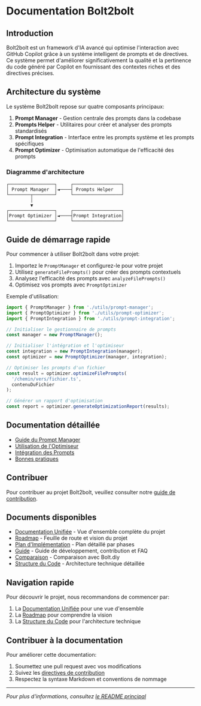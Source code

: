# Documentation Bolt2bolt

## Introduction

Bolt2bolt est un framework d'IA avancé qui optimise l'interaction avec GitHub Copilot grâce à un système intelligent de prompts et de directives. Ce système permet d'améliorer significativement la qualité et la pertinence du code généré par Copilot en fournissant des contextes riches et des directives précises.

## Architecture du système

Le système Bolt2bolt repose sur quatre composants principaux:

1. **Prompt Manager** - Gestion centrale des prompts dans la codebase
2. **Prompts Helper** - Utilitaires pour créer et analyser des prompts standardisés
3. **Prompt Integration** - Interface entre les prompts système et les prompts spécifiques
4. **Prompt Optimizer** - Optimisation automatique de l'efficacité des prompts

### Diagramme d'architecture

```
┌─────────────────┐     ┌──────────────────┐
│ Prompt Manager  │◄────┤ Prompts Helper   │
└────────┬────────┘     └──────────────────┘
         │
         ▼
┌─────────────────┐     ┌──────────────────┐
│Prompt Optimizer │◄────┤Prompt Integration│
└─────────────────┘     └──────────────────┘
```

## Guide de démarrage rapide

Pour commencer à utiliser Bolt2bolt dans votre projet:

1. Importez le `PromptManager` et configurez-le pour votre projet
2. Utilisez `generateFilePrompts()` pour créer des prompts contextuels
3. Analysez l'efficacité des prompts avec `analyzeFilePrompts()`
4. Optimisez vos prompts avec `PromptOptimizer`

Exemple d'utilisation:

```typescript
import { PromptManager } from './utils/prompt-manager';
import { PromptOptimizer } from './utils/prompt-optimizer';
import { PromptIntegration } from './utils/prompt-integration';

// Initialiser le gestionnaire de prompts
const manager = new PromptManager();

// Initialiser l'intégration et l'optimiseur
const integration = new PromptIntegration(manager);
const optimizer = new PromptOptimizer(manager, integration);

// Optimiser les prompts d'un fichier
const result = optimizer.optimizeFilePrompts(
  '/chemin/vers/fichier.ts',
  contenuDuFichier
);

// Générer un rapport d'optimisation
const report = optimizer.generateOptimizationReport(results);
```

## Documentation détaillée

- [Guide du Prompt Manager](./prompt-manager.md)
- [Utilisation de l'Optimiseur](./prompt-optimizer.md)
- [Intégration des Prompts](./prompt-integration.md)
- [Bonnes pratiques](./best-practices.md)

## Contribuer

Pour contribuer au projet Bolt2bolt, veuillez consulter notre [guide de contribution](./contributing.md).

## Documents disponibles

- [Documentation Unifiée](./DOCUMENTATION.md) - Vue d'ensemble complète du projet
- [Roadmap](./ROADMAP.md) - Feuille de route et vision du projet
- [Plan d'Implémentation](./IMPLEMENTATION-PLAN.md) - Plan détaillé par phases
- [Guide](./GUIDE.md) - Guide de développement, contribution et FAQ
- [Comparaison](./COMPARISON.md) - Comparaison avec Bolt.diy
- [Structure du Code](./CODEBASE.md) - Architecture technique détaillée

## Navigation rapide

Pour découvrir le projet, nous recommandons de commencer par:
1. La [Documentation Unifiée](./DOCUMENTATION.md) pour une vue d'ensemble
2. La [Roadmap](./ROADMAP.md) pour comprendre la vision
3. La [Structure du Code](./CODEBASE.md) pour l'architecture technique

## Contribuer à la documentation

Pour améliorer cette documentation:
1. Soumettez une pull request avec vos modifications
2. Suivez les [directives de contribution](../CONTRIBUTING.md)
3. Respectez la syntaxe Markdown et conventions de nommage

---

*Pour plus d'informations, consultez [le README principal](../README.md)*
